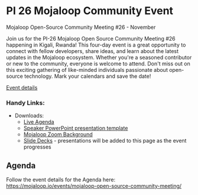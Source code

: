 # PI 26 Mojaloop Community Event 

Mojaloop Open-Source Community Meeting #26 - November

Join us for the PI-26 Mojaloop Open Source Community Meeting #26 happening in Kigali, Rwanda! This four-day event is a great opportunity to connect with fellow developers, share ideas, and learn about the latest updates in the Mojaloop ecosystem. Whether you're a seasoned contributor or new to the community, everyone is welcome to attend. Don't miss out on this exciting gathering of like-minded individuals passionate about open-source technology. Mark your calendars and save the date!

[Event details](https://mojaloop.io/events/mojaloop-open-source-community-meeting/)


### Handy Links:
* Downloads:
  - [Live Agenda](https://mojaloop.io/events/mojaloop-open-source-community-meeting/)
  - [Speaker PowerPoint presentation template](https://github.com/mojaloop/documentation-artifacts/blob/master/presentations/pi_22_june_2023/presentations/presentation_template.pptx)
  - [Mojaloop Zoom Background](https://github.com/mojaloop/documentation-artifacts/blob/master/presentations/pi_25_jul_2024/presentations/PI-25–Community_Meeting_Zoom_Background.png)
  - [Slide Decks](https://github.com/mojaloop/documentation-artifacts/tree/master/presentations/pi_26_nov_2024/presentations) - presentations will be added to this page as the event progresses

## Agenda

Follow the event details for the Agenda here: https://mojaloop.io/events/mojaloop-open-source-community-meeting/ 